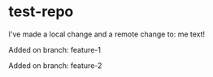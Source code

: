 # test-repo

I've made a local change and a remote change to: me text!

Added on branch: feature-1

Added on branch: feature-2
